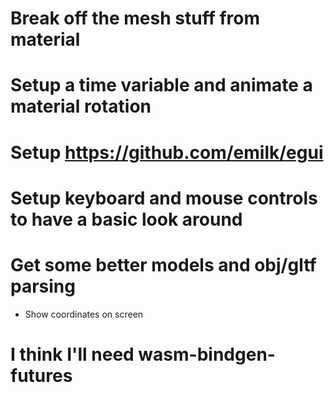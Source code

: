 <!-- # Why is the cube rendering at the bottom left?
- Missing viewport -->
# Break off the mesh stuff from material
# Setup a time variable and animate a material rotation
# Setup https://github.com/emilk/egui
# Setup keyboard and mouse controls to have a basic look around
# Get some better models and obj/gltf parsing
- Show coordinates on screen
# I think I'll need wasm-bindgen-futures